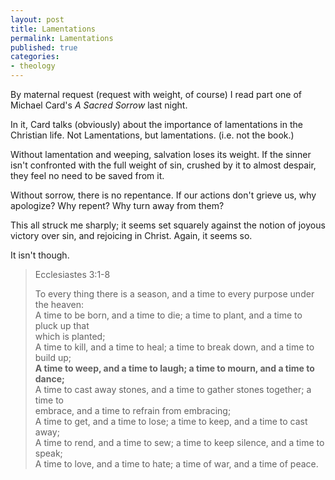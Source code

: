 ```yaml
---
layout: post
title: Lamentations
permalink: Lamentations
published: true
categories:
- theology
---
```


By maternal request (request with weight, of course) I read part one of
Michael Card's *A Sacred Sorrow* last night.

In it, Card talks (obviously) about the importance of lamentations in
the Christian life. Not Lamentations, but lamentations. (i.e. not the
book.)

Without lamentation and weeping, salvation loses its weight. If the
sinner isn't confronted with the full weight of sin, crushed by it to
almost despair, they feel no need to be saved from it.

Without sorrow, there is no repentance. If our actions don't grieve us,
why apologize? Why repent? Why turn away from them?

This all struck me sharply; it seems set squarely against the notion of
joyous victory over sin, and rejoicing in Christ. Again, it seems so.

It isn't though.

> Ecclesiastes 3:1-8
> 
> To every thing there is a season, and a time to every purpose under
> the heaven:  
>  A time to be born, and a time to die; a time to plant, and a time to
> pluck up that  
>  which is planted;  
>  A time to kill, and a time to heal; a time to break down, and a time
> to build up;  
>  **A time to weep, and a time to laugh; a time to mourn, and a time to
> dance;**  
>  A time to cast away stones, and a time to gather stones together; a
> time to  
>  embrace, and a time to refrain from embracing;  
>  A time to get, and a time to lose; a time to keep, and a time to cast
> away;  
>  A time to rend, and a time to sew; a time to keep silence, and a time
> to speak;  
>  A time to love, and a time to hate; a time of war, and a time of
> peace.

